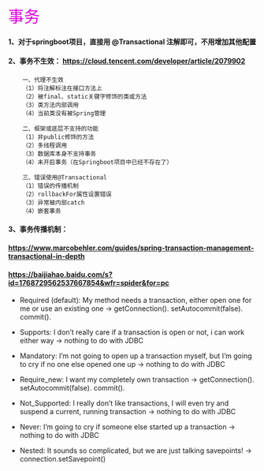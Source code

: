 <font color="#dd00dd" size=6>事务</font><br />

#### 1、对于springboot项目，直接用 @Transactional 注解即可，不用增加其他配置

#### 2、事务不生效： https://cloud.tencent.com/developer/article/2079902

```
    一、代理不生效
    （1）将注解标注在接口方法上
    （2）被final、static关键字修饰的类或方法
    （3）类方法内部调用
    （4）当前类没有被Spring管理

    二、框架或底层不支持的功能
    （1）非public修饰的方法
    （2）多线程调用
    （3）数据库本身不支持事务
    （4）未开启事务（在Springboot项目中已经不存在了）

    三、错误使用@Transactional
    （1）错误的传播机制
    （2）rollbackFor属性设置错误
    （3）异常被内部catch
    （4）嵌套事务
```

#### 3、事务传播机制：

#### https://www.marcobehler.com/guides/spring-transaction-management-transactional-in-depth
#### https://baijiahao.baidu.com/s?id=1768729562537667854&wfr=spider&for=pc

- Required (default): My method needs a transaction, either open one for me or use an existing one → getConnection(). setAutocommit(false). commit().

- Supports: I don’t really care if a transaction is open or not, i can work either way → nothing to do with JDBC

- Mandatory: I’m not going to open up a transaction myself, but I’m going to cry if no one else opened one up → nothing to do with JDBC

- Require_new: I want my completely own transaction → getConnection(). setAutocommit(false). commit().

- Not_Supported: I really don’t like transactions, I will even try and suspend a current, running transaction → nothing to do with JDBC

- Never: I’m going to cry if someone else started up a transaction → nothing to do with JDBC

- Nested: It sounds so complicated, but we are just talking savepoints! → connection.setSavepoint()

